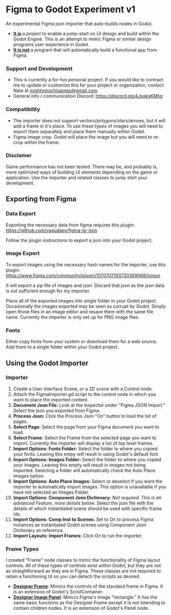 # Figma to Godot Experiment v1
An experimental Figma json importer that auto-builds nodes in Godot. 

+ <ins>**It is**</ins> a project to enable a jump-start on UI design and build within the Godot Engine. This is an attempt to mimic Figma or similar design programs user experience in Godot.
+ <ins>**It is not**</ins> a program that will automatically build a functional app from Figma.

### Support and Development
+ This is currently a for-fun personal project. If you would like to contract me to update or customize this for your project or organization, contact Nate at mightymochigames@gmail.com.
+ General info / communication Discord: https://discord.gg/4JsqksKMhg

### Compatibility
+ The importer does not support vectors/polygons/stars/arrows, but it will add a frame in it's place. To use these types of images you will need to export them separately and place them manually within Godot.
+ Figma image crop. Godot will place the image but you will need to re-crop within the frame.

### Disclamer
Game performance has not been tested. There may be, and probably is, more optimized ways of building UI elements depending on the game or application. Use the importer and related classes to jump start your development.

## Exporting from Figma
### Data Export
Exporting the necessary data from figma requires this plugin: https://github.com/yagudaev/figma-to-json

Follow the plugin instructions to export a json into your Godot project. 

### Image Export
To export images using the necessary hash names for the importer, use this plugin: https://www.figma.com/community/plugin/1070707193730369068/tojson

It will export a zip file of images and json. Discard that json as the json data is not sufficient enough for my importer.

Place all of the exported images into single folder in your Godot project. Occasionally the images exported may be seen as corrupt by Godot. Simply open those files in an image editor and resave them with the same file name. Currently the importer is only set up for PNG image files.

### Fonts
Either copy fonts from your system or download them for a web source. Add them to a single folder within your Godot project.

## Using the Godot Importer
### Importer
1. Create a User Interface Scene, or a 2D scene with a Control node.
2. Attach the FigmaImporter.gd script to the control node in which you want to place the imported content.
3. **Document Json File:** Look at the Inspector under "Figma JSON Import." Select the json you exported from Figma.
4. **Process Json:** Click the Process Json "On" button to load the list of pages.
5. **Select Page:** Select the page from your Figma document you want to load.
6. **Select Frame:** Select the Frame from the selected page you want to import. Currently the importer will display a list of top level frames.
7. **Import Options: Fonts Folder:** Select the folder to where you copied your fonts. Leaving this empy will result in using Godot's default font.
8. **Import Options: Images Folder:** Select the folder to where you copied your images. Leaving this empty will result in images not being imported. Selecting a folder will automatically check the Auto Place Images option.
9. **Import Options: Auto Place Images:** Select or deselect if you want the importer to automatically import images. This option is unavailable if you have not selected an Images Folder.
10. **Import Options: Component Json Dictionary:** *Not required. This is an advanced Feature, more details below.* Select the json file with the details of which instantiated scene should be used with specific frame ids.
11. **Import Options: Comp Inst to Scenes:** Set to On to process Figma instances as instantiated Godot scenes using Component Json Dictionary as reference.
12. **Import Layouts: Import Frames:** Click On to run the importer.

### Frame Types
I created "Frame" node classes to mimic the functionality of Figma layout controls. All of these types of controls exist within Godot, but they are not as straightforward as they are in Figma. These classes are not required to retain a functioning UI so you can detach the scripts as desired.

+ <ins>**Designer Frame**</ins>: Mimics the controls of the standard frame in Figma. It is an extension of Godot's ScrollContainer.
+ <ins>**Designer Image Panel**</ins>: Mimics Figma's image "rectangle." It has the same basic functions as the Designer Frame except it is not intending to contain children nodes. It is an extension of Godot's Panel node.
